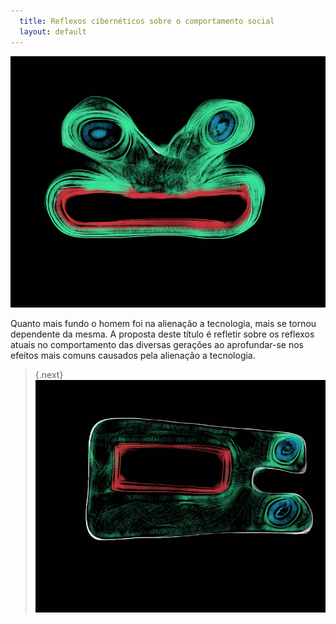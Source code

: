 ```yaml
---
  title: Reflexos cibernéticos sobre o comportamento social
  layout: default
---
```


![letra-k]

Quanto mais fundo o homem foi na alienação a tecnologia, mais se tornou dependente da mesma. A proposta deste título é refletir sobre os reflexos atuais no comportamento das diversas gerações ao aprofundar-se nos efeitos mais comuns causados pela alienação a tecnologia.


>{.next}[![Continuar lendo](/images/letra-03.png)](/conectividade.html)

[letra-k]: /images/letra-32.png
